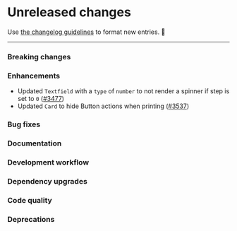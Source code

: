 # Unreleased changes

Use [the changelog guidelines](https://git.io/polaris-changelog-guidelines) to format new entries. 💜

---

### Breaking changes

### Enhancements

- Updated `Textfield` with a `type` of `number` to not render a spinner if step is set to `0` ([#3477](https://github.com/Shopify/polaris-react/pull/3477))
- Updated `Card` to hide Button actions when printing ([#3537](https://github.com/Shopify/polaris-react/pull/3537))

### Bug fixes

### Documentation

### Development workflow

### Dependency upgrades

### Code quality

### Deprecations
